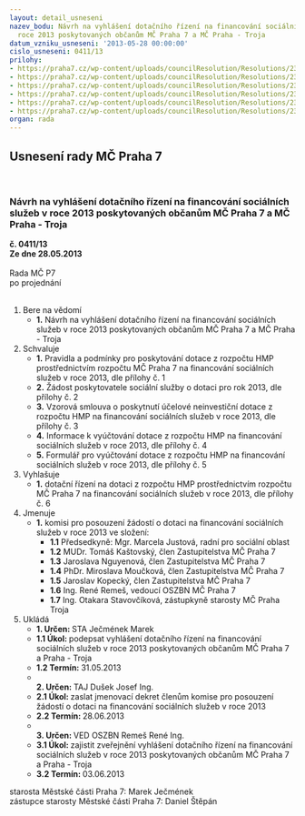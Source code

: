 ```yaml
---
layout: detail_usneseni
nazev_bodu: Návrh na vyhlášení dotačního řízení na financování sociálních služeb v
  roce 2013 poskytovaných občanům MČ Praha 7 a MČ Praha - Troja
datum_vzniku_usneseni: '2013-05-28 00:00:00'
cislo_usneseni: 0411/13
prilohy:
- https://praha7.cz/wp-content/uploads/councilResolution/Resolutions/23970/27-13-1_pravidla_mc_pro_ud%c4%9blov%c3%a1n%c3%ad__dotace_2013.doc
- https://praha7.cz/wp-content/uploads/councilResolution/Resolutions/23970/27-13-2_zadost_poskytovatele_2013.doc
- https://praha7.cz/wp-content/uploads/councilResolution/Resolutions/23970/27-13-3_smlouva_dotace_hmp_2013.doc
- https://praha7.cz/wp-content/uploads/councilResolution/Resolutions/23970/27-13-4_informace__formul%c3%a1%c5%99__vy%c3%ba%c4%8dtov%c3%a1n%c3%ad_v_programu_2013.doc
- https://praha7.cz/wp-content/uploads/councilResolution/Resolutions/23970/27-13-5_tab_formular_vyuctovani_-__b)_financni_zprava.xls
- https://praha7.cz/wp-content/uploads/councilResolution/Resolutions/23970/27-13-6_vyhl%c3%a1%c5%a1en%c3%ad_dota%c4%8dn%c3%adho_%c5%99%c3%adzen%c3%ad_2013.doc
organ: rada
---
```

<div id="ucUsn_pList" class="usn">
	<span><h2>Usnesení rady MČ Praha 7 </h2>
<br></span><div class="standBody">
<span><h3>Návrh na vyhlášení dotačního řízení na financování sociálních služeb v roce 2013 poskytovaných občanům MČ Praha 7 a MČ Praha - Troja</h3></span><div class="center">
		<strong>č. 0411/13</strong><br>
	</div>
<div class="center">
		<strong>Ze dne 28.05.2013</strong><br><br>
	</div>Rada MČ P7<br> po projednání<br><br><ol>
<li>Bere na vědomí<ul><li>
<strong>1.</strong> Návrh na vyhlášení dotačního řízení na financování sociálních služeb v roce 2013 poskytovaných občanům MČ Praha 7 a MČ Praha - Troja</li></ul>
</li>
<li>Schvaluje<ul>
<li>
<strong>1.</strong> Pravidla a podmínky pro poskytování dotace z rozpočtu HMP prostřednictvím rozpočtu MČ Praha 7 na financování sociálních služeb v roce 2013, dle přílohy č. 1</li>
<li>
<strong>2.</strong> Žádost poskytovatele sociální služby o dotaci pro rok 2013, dle přílohy č. 2</li>
<li>
<strong>3.</strong> Vzorová smlouva o poskytnutí účelové neinvestiční dotace z rozpočtu HMP na financování sociálních služeb v roce 2013, dle přílohy č. 3</li>
<li>
<strong>4.</strong> Informace k vyúčtování dotace z rozpočtu HMP na financování sociálních služeb v roce 2013, dle přílohy č. 4</li>
<li>
<strong>5.</strong> Formulář pro vyúčtování dotace z rozpočtu HMP na financování sociálních služeb v roce 2013, dle přílohy č. 5</li>
</ul>
</li>
<li>Vyhlašuje<ul><li>
<strong>1.</strong> dotační řízení na dotaci z rozpočtu HMP prostřednictvím rozpočtu MČ Praha 7 na financování sociálních služeb v roce 2013, dle přílohy č. 6          </li></ul>
</li>
<li>Jmenuje<ul><li>
<strong>1.</strong> komisi pro posouzení žádostí o dotaci na financování sociálních služeb v roce 2013 ve složení:     <ul>
<li>
<strong>1.1</strong> Předsedkyně: Mgr. Marcela Justová, radní pro sociální oblast</li>
<li>
<strong>1.2</strong> MUDr. Tomáš Kaštovský, člen Zastupitelstva MČ Praha 7</li>
<li>
<strong>1.3</strong> Jaroslava Nguyenová, člen Zastupitelstva MČ Praha 7</li>
<li>
<strong>1.4</strong> PhDr. Miroslava  Moučková, člen Zastupitelstva MČ Praha 7 </li>
<li>
<strong>1.5</strong> Jaroslav Kopecký, člen Zastupitelstva MČ Praha 7</li>
<li>
<strong>1.6</strong> Ing. René Remeš, vedoucí OSZBN MČ Praha 7</li>
<li>
<strong>1.7</strong> Ing. Otakara Stavovčíková, zástupkyně starosty MČ Praha Troja</li>
</ul>
</li></ul>
</li>
<li>Ukládá<ul>
<li>
<strong>1. Určen: </strong>STA Ječmének Marek</li>
<li>
<strong>1.1 Úkol: </strong>podepsat vyhlášení dotačního řízení na financování sociálních služeb v roce 2013 poskytovaných občanům MČ Praha 7 a Praha - Troja</li>
<li>
<strong>1.2 Termín: </strong>31.05.2013</li>
<li>
<strong><br>2. Určen: </strong>TAJ Dušek Josef Ing.</li>
<li>
<strong>2.1 Úkol: </strong>zaslat jmenovací dekret členům komise pro posouzení žádostí o dotaci na financování sociálních služeb v roce 2013</li>
<li>
<strong>2.2 Termín: </strong>28.06.2013</li>
<li>
<strong><br>3. Určen: </strong>VED OSZBN Remeš René Ing.</li>
<li>
<strong>3.1 Úkol: </strong>zajistit zveřejnění vyhlášení dotačního řízení na financování sociálních služeb v roce 2013 poskytovaných občanům MČ Praha 7 a Praha - Troja</li>
<li>
<strong>3.2 Termín: </strong>03.06.2013</li>
</ul>
</li>
</ol>starosta Městské části Praha 7: Marek Ječmének<br>zástupce starosty Městské části Praha 7: Daniel Štěpán 
</div>
</div>
